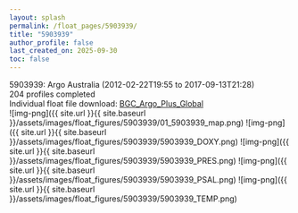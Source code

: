 ```yaml
---
layout: splash
permalink: /float_pages/5903939/
title: "5903939"
author_profile: false
last_created_on: 2025-09-30
toc: false
---
```

 
5903939: Argo Australia (2012-02-22T19:55 to 2017-09-13T21:28)\
204 profiles completed\
Individual float file download: [BGC_Argo_Plus_Global](https://ftp.soest.hawaii.edu/bgc_argo_plus/Individual_Floats/outliers_removed/5903939_Sprof_processed.nc)\
![img-png]({{ site.url }}{{ site.baseurl }}/assets/images/float_figures/5903939/01_5903939_map.png)
![img-png]({{ site.url }}{{ site.baseurl }}/assets/images/float_figures/5903939/5903939_DOXY.png)
![img-png]({{ site.url }}{{ site.baseurl }}/assets/images/float_figures/5903939/5903939_PRES.png)
![img-png]({{ site.url }}{{ site.baseurl }}/assets/images/float_figures/5903939/5903939_PSAL.png)
![img-png]({{ site.url }}{{ site.baseurl }}/assets/images/float_figures/5903939/5903939_TEMP.png)
